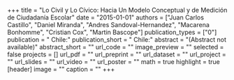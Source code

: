 +++
title = "Lo Civil y Lo Cívico: Hacia Un Modelo Conceptual y de Medición de Ciudadanía Escolar"
date = "2015-01-01"
authors = ["Juan Carlos Castillo", "Daniel Miranda", "Andres Sandoval-Hernandez", "Macarena Bonhomme", "Cristian Cox", "Martin Bascope"]
publication_types = ["0"]
publication = " Chile:"
publication_short = " Chile:"
abstract = "(Abstract not available)"
abstract_short = ""
url_code = ""
image_preview = ""
selected = false
projects = []
url_pdf = ""
url_preprint = ""
url_dataset = ""
url_project = ""
url_slides = ""
url_video = ""
url_poster = ""
math = true
highlight = true
[header]
image = ""
caption = ""
+++
